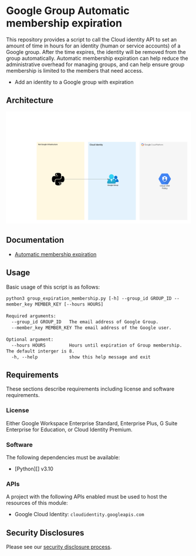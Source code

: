 # Google Group Automatic membership expiration
This repository provides a script to call the Cloud identity API to set an amount of time in hours for an identity (human or service accounts) of a Google group. After the time expires, the identity will be removed from the group automatically. Automatic membership expiration can help reduce the administrative overhead for managing groups, and can help ensure group membership is limited to the members that need access. 

- Add an identity to a Google group with expiration 

## Architecture
![Automatic membership expiration](diagram/google_expire.png)

## Documentation
- [Automatic membership expiration](https://workspaceupdates.googleblog.com/2021/02/automatic-membership-expiration-google-groups-generally-available.html)

## Usage

Basic usage of this script is as follows:
```
python3 group_expiration_membership.py [-h] --group_id GROUP_ID --member_key MEMBER_KEY [--hours HOURS]

Required arguments:
  --group_id GROUP_ID   The email address of Google Group.
  --member_key MEMBER_KEY The email address of the Google user.

Optional argument:
  --hours HOURS         Hours until expiration of Group membership. The default interger is 8.
  -h, --help            show this help message and exit
```

## Requirements

These sections describe requirements including license and software requirements.

### License

Either Google Workspace Enterprise Standard, Enterprise Plus, G Suite Enterprise for Education, or Cloud Identity Premium.

### Software

The following dependencies must be available:

- [Python][] v3.10

### APIs

A project with the following APIs enabled must be used to host the
resources of this module:

- Google Cloud Identity: `cloudidentity.googleapis.com`

## Security Disclosures

Please see our [security disclosure process](./SECURITY.md).
